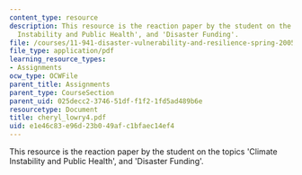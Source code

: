 ```yaml
---
content_type: resource
description: This resource is the reaction paper by the student on the topics 'Climate
  Instability and Public Health', and 'Disaster Funding'.
file: /courses/11-941-disaster-vulnerability-and-resilience-spring-2005/e1e46c83e96d23b049afc1bfaec14ef4_cheryl_lowry4.pdf
file_type: application/pdf
learning_resource_types:
- Assignments
ocw_type: OCWFile
parent_title: Assignments
parent_type: CourseSection
parent_uid: 025decc2-3746-51df-f1f2-1fd5ad489b6e
resourcetype: Document
title: cheryl_lowry4.pdf
uid: e1e46c83-e96d-23b0-49af-c1bfaec14ef4
---
```

This resource is the reaction paper by the student on the topics 'Climate Instability and Public Health', and 'Disaster Funding'.

